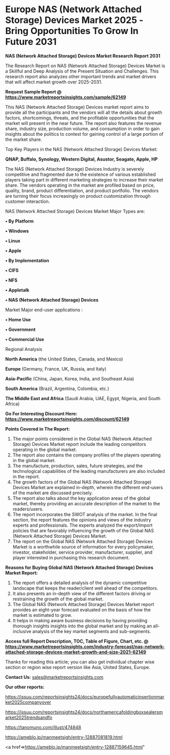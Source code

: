  # Europe NAS (Network Attached Storage) Devices Market 2025 -Bring Opportunities To Grow In Future 2031

<strong>NAS (Network Attached Storage) Devices Market Research Report 2031</strong>

The Research Report on NAS (Network Attached Storage) Devices Market is a Skillful and Deep Analysis of the Present Situation and Challenges. This research report also analyzes other important trends and market drivers that will affect market growth over 2025-2031.

<strong>Request Sample Report @ <a href=https://www.marketreportsinsights.com/sample/62149>https://www.marketreportsinsights.com/sample/62149</a></strong>

This NAS (Network Attached Storage) Devices market report aims to provide all the participants and the vendors will all the details about growth factors, shortcomings, threats, and the profitable opportunities that the market will present in the near future. The report also features the revenue share, industry size, production volume, and consumption in order to gain insights about the politics to contest for gaining control of a large portion of the market share.

Top Key Players in the NAS (Network Attached Storage) Devices Market:

<strong>QNAP, Buffalo, Synology, Western Digital, Asustor, Seagate, Apple, HP</strong>

The NAS (Network Attached Storage) Devices Industry is severely competitive and fragmented due to the existence of various established players taking part in different marketing strategies to increase their market share. The vendors operating in the market are profiled based on price, quality, brand, product differentiation, and product portfolio. The vendors are turning their focus increasingly on product customization through customer interaction.

NAS (Network Attached Storage) Devices Market Major Types are:

<strong>• By Platform

• Windows

• Linux

• Apple

• By Implementation

• CIFS

• NFS

• Appletalk

• NAS (Network Attached Storage) Devices</strong>

Market Major end-user applications :

<strong>• Home Use

• Government

• Commercial Use</strong>

Regional Analysis

</u><strong><b>North America</b></strong> (the United States, Canada, and Mexico)

<strong><b>Europe </b></strong>(Germany, France, UK, Russia, and Italy)

<strong><b>Asia-Pacific</b></strong> (China, Japan, Korea, India, and Southeast Asia)

<strong><b>South America</b></strong> (Brazil, Argentina, Colombia, etc.)

<strong><b>The Middle East and Africa</b></strong> (Saudi Arabia, UAE, Egypt, Nigeria, and South Africa)

<strong>Go For Interesting Discount Here: <a href=https://www.marketreportsinsights.com/discount/62149>https://www.marketreportsinsights.com/discount/62149</a></strong>

<strong>Points Covered in The Report:</strong>
<ol>
  <li>The major points considered in the Global NAS (Network Attached Storage) Devices Market report include the leading competitors operating in the global market.</li>
  <li>The report also contains the company profiles of the players operating in the global market.</li>
  <li>The manufacture, production, sales, future strategies, and the technological capabilities of the leading manufacturers are also included in the report.</li>
  <li>The growth factors of the Global NAS (Network Attached Storage) Devices Market are explained in-depth, wherein the different end-users of the market are discussed precisely.</li>
  <li>The report also talks about the key application areas of the global market, thereby providing an accurate description of the market to the readers/users.</li>
  <li>The report incorporates the SWOT analysis of the market. In the final section, the report features the opinions and views of the industry experts and professionals. The experts analyzed the export/import policies that are favorably influencing the growth of the Global NAS (Network Attached Storage) Devices Market.</li>
  <li>The report on the Global NAS (Network Attached Storage) Devices Market is a worthwhile source of information for every policymaker, investor, stakeholder, service provider, manufacturer, supplier, and player interested in purchasing this research document.</li>
</ol>
<strong>Reasons for Buying Global NAS (Network Attached Storage) Devices Market Report:</strong>

<ol>
  <li>The report offers a detailed analysis of the dynamic competitive landscape that keeps the reader/client well ahead of the competitors.</li>
  <li>It also presents an in-depth view of the different factors driving or restraining the growth of the global market.</li>
  <li>The Global NAS (Network Attached Storage) Devices Market report provides an eight-year forecast evaluated on the basis of how the market is estimated to grow.</li>
  <li>It helps in making aware business decisions by having providing thorough insights insights into the global market and by making an all-inclusive analysis of the key market segments and sub-segments.</li>
</ol>
<strong>Access full Report Description, TOC, Table of Figure, Chart, etc. @ <a href=https://www.marketreportsinsights.com/industry-forecast/nas-network-attached-storage-devices-market-growth-and-size-2021-62149>https://www.marketreportsinsights.com/industry-forecast/nas-network-attached-storage-devices-market-growth-and-size-2021-62149</a></strong>


Thanks for reading this article; you can also get individual chapter wise section or region wise report version like Asia, United States, Europe.

<strong>Contact Us:</strong>
sales@marketreportsinsights.com

<strong>Our other reports:</strong>

<a href=https://issuu.com/reportsinsights24/docs/europefullyautomaticinsertionmarket2025companyover>https://issuu.com/reportsinsights24/docs/europefullyautomaticinsertionmarket2025companyover</a>

<a href=https://issuu.com/reportsinsights24/docs/northamericafoldingboxsealersmarket2025trendsandfo>https://issuu.com/reportsinsights24/docs/northamericafoldingboxsealersmarket2025trendsandfo</a>

<a href=https://tanomuno.com/illust/474848>https://tanomuno.com/illust/474848</a>

<a href=https://ameblo.jp/manmeetsigh/entry-12887081819.html>https://ameblo.jp/manmeetsigh/entry-12887081819.html</a>

<a href=>https://ameblo.jp/manmeetsigh/entry-12887159645.html</a>"
